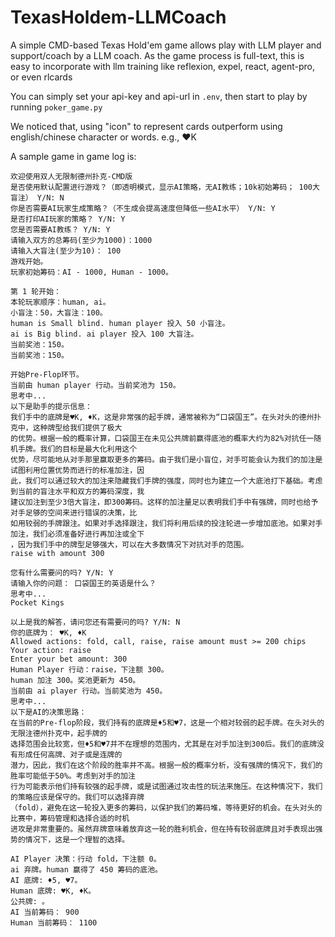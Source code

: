 # TexasHoldem-LLMCoach
A simple CMD-based Texas Hold'em game allows play with LLM player and support/coach by a LLM coach.
As the game process is full-text, this is easy to incorporate with llm training like reflexion, expel, react, agent-pro, or even rlcards

You can simply set your api-key and api-url in ```.env```, then start to play by running ```poker_game.py```

We noticed that, using "icon" to represent cards outperform using english/chinese character or words. e.g., ♥K

A sample game in game log is:
```
欢迎使用双人无限制德州扑克-CMD版
是否使用默认配置进行游戏？（即透明模式，显示AI策略，无AI教练；10k初始筹码； 100大盲注） Y/N: N
你是否需要AI玩家生成策略？（不生成会提高速度但降低一些AI水平） Y/N: Y
是否打印AI玩家的策略？ Y/N: Y
您是否需要AI教练？ Y/N: Y
请输入双方的总筹码(至少为1000)：1000
请输入大盲注(至少为10)： 100
游戏开始。
玩家初始筹码：AI - 1000, Human - 1000。

第 1 轮开始：
本轮玩家顺序：human, ai。
小盲注：50，大盲注：100。
human is Small blind. human player 投入 50 小盲注。
ai is Big blind. ai player 投入 100 大盲注。
当前奖池：150。
当前奖池：150。

开始Pre-Flop环节。
当前由 human player 行动。当前奖池为 150。
思考中...
以下是助手的提示信息：
我们手中的底牌是♥K, ♦K，这是非常强的起手牌，通常被称为“口袋国王”。在头对头的德州扑克中，这种牌型给我们提供了极大
的优势。根据一般的概率计算，口袋国王在未见公共牌前赢得底池的概率大约为82%对抗任一随机手牌。我们的目标是最大化利用这个
优势，尽可能地从对手那里赢取更多的筹码。由于我们是小盲位，对手可能会认为我们的加注是试图利用位置优势而进行的标准加注，因
此，我们可以通过较大的加注来隐藏我们手牌的强度，同时也为建立一个大底池打下基础。考虑到当前的盲注水平和双方的筹码深度，我
建议加注到至少3倍大盲注，即300筹码。这样的加注量足以表明我们手中有强牌，同时也给予对手足够的空间来进行错误的决策，比
如用较弱的手牌跟注。如果对手选择跟注，我们将利用后续的投注轮进一步增加底池。如果对手加注，我们必须准备好进行再加注或全下
，因为我们手中的牌型足够强大，可以在大多数情况下对抗对手的范围。
raise with amount 300

您有什么需要问的吗? Y/N: Y
请输入你的问题： 口袋国王的英语是什么？
思考中...
Pocket Kings

以上是我的解答，请问您还有需要问的吗? Y/N: N
你的底牌为： ♥K, ♦K
Allowed actions: fold, call, raise, raise amount must >= 200 chips
Your action: raise
Enter your bet amount: 300
Human Player 行动：raise，下注额 300。
human 加注 300。奖池更新为 450。
当前由 ai player 行动。当前奖池为 450。
思考中...
以下是AI的决策思路：
在当前的Pre-flop阶段，我们持有的底牌是♦5和♥7，这是一个相对较弱的起手牌。在头对头的无限注德州扑克中，起手牌的
选择范围会比较宽，但♦5和♥7并不在理想的范围内，尤其是在对手加注到300后。我们的底牌没有形成任何高牌、对子或是连牌的
潜力，因此，我们在这个阶段的胜率并不高。根据一般的概率分析，没有强牌的情况下，我们的胜率可能低于50%。考虑到对手的加注
行为可能表示他们持有较强的起手牌，或是试图通过攻击性的玩法来施压。在这种情况下，我们的策略应该是保守的。我们可以选择弃牌
（fold），避免在这一轮投入更多的筹码，以保护我们的筹码堆，等待更好的机会。在头对头的比赛中，筹码管理和选择合适的时机
进攻是非常重要的。虽然弃牌意味着放弃这一轮的胜利机会，但在持有较弱底牌且对手表现出强势的情况下，这是一个理智的选择。

AI Player 决策：行动 fold，下注额 0。
ai 弃牌。human 赢得了 450 筹码的底池。
AI 底牌: ♦5, ♥7。
Human 底牌: ♥K, ♦K。
公共牌: 。
AI 当前筹码： 900
Human 当前筹码： 1100

```
